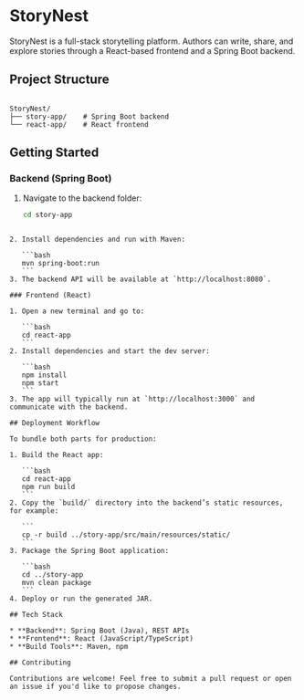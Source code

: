 # StoryNest

StoryNest is a full-stack storytelling platform. Authors can write, share, and explore stories through a React-based frontend and a Spring Boot backend.

##  Project Structure
```

StoryNest/
├── story-app/    # Spring Boot backend
└── react-app/    # React frontend

````

##  Getting Started

### Backend (Spring Boot)
1. Navigate to the backend folder:
   ```bash
   cd story-app
````

2. Install dependencies and run with Maven:

   ```bash
   mvn spring-boot:run
   ```
3. The backend API will be available at `http://localhost:8080`.

### Frontend (React)

1. Open a new terminal and go to:

   ```bash
   cd react-app
   ```
2. Install dependencies and start the dev server:

   ```bash
   npm install
   npm start
   ```
3. The app will typically run at `http://localhost:3000` and communicate with the backend.

## Deployment Workflow

To bundle both parts for production:

1. Build the React app:

   ```bash
   cd react-app
   npm run build
   ```
2. Copy the `build/` directory into the backend’s static resources, for example:

   ```
   cp -r build ../story-app/src/main/resources/static/
   ```
3. Package the Spring Boot application:

   ```bash
   cd ../story-app
   mvn clean package
   ```
4. Deploy or run the generated JAR.

## Tech Stack

* **Backend**: Spring Boot (Java), REST APIs
* **Frontend**: React (JavaScript/TypeScript)
* **Build Tools**: Maven, npm

## Contributing

Contributions are welcome! Feel free to submit a pull request or open an issue if you'd like to propose changes.